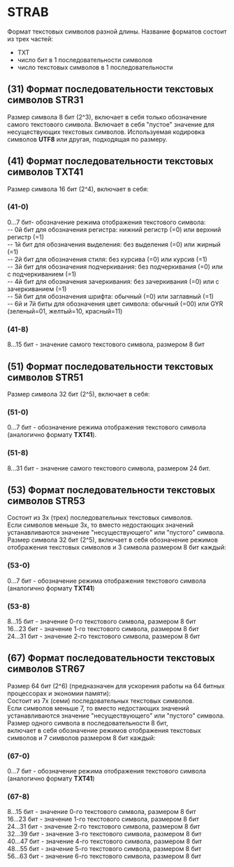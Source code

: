 # STRAB   
Формат текстовых символов разной длины. Название форматов состоит из трех частей:
- TXT
- число бит в 1 последовательности символов
- число текстовых символов в 1 последовательности    

## (31) Формат последовательности текстовых символов STR31   
Размер символа 8 бит (2^3), включает в себя только обозначение самого текстового символа.
Включает в себя "пустое" значение для несуществующих текстовых символов.
Используемая кодировка символов **UTF8** или другая, подходящая по размеру.

## (41) Формат последовательности текстовых символов TXT41   
Размер символа 16 бит (2^4), включает в себя:   
### (41-0)
0...7 бит- обозначение режима отображения текстового символа:   
-- 0й бит для обозначения регистра:              нижний регистр (=0) или верхний регистр (=1)   
-- 1й бит для обозначения выделения:             без выделения (=0) или жирный (=1)   
-- 2й бит для обозначения стиля:                 без курсива (=0) или курсив (=1)   
-- 3й бит для обозначения подчеркивания:         без подчеркивания (=0) или с подчеркиванием (=1)   
-- 4й бит для обозначения зачеркивания:          без зачеркивания (=0) или с зачеркиванием (=1)   
-- 5й бит для обозначения шрифта:                обычный (=0) или заглавный (=1)   
-- 6й и 7й биты для обозначения цвет символа:    обычный (=00) или GYR (зеленый=01, желтый=10, красный=11)   
### (41-8)
8...15 бит - значение самого текстового символа, размером 8 бит   

## (51) Формат последовательности текстовых символов STR51   
Размер символа 32 бит (2^5), включает в себя:   
### (51-0)
0...7 бит   - обозначение режима отображения текстового символа (аналогично формату **TXT41**).   
### (51-8)
8...31 бит  - значение самого текстового символа, размером 24 бит.   

## (53) Формат последовательности текстовых символов STR53   
Состоит из 3х (трех) последовательных текстовых символов.   
Если символов меньше 3х, то вместо недостающих значений устанавливаются значение "несуществующего" или "пустого" символа.   
Размер символа 32 бит (2^5), включает в себя обозначение режимов отображения текстовых символов и 3 символа размером 8 бит каждый:   
### (53-0)
0...7 бит   - обозначение режима отображения текстового символа (аналогично формату **TXT41**)   
### (53-8)
8...15 бит  - значение 0-го текстового символа, размером 8 бит   
16...23 бит - значение 1-го текстового символа, размером 8 бит   
24...31 бит - значение 2-го текстового символа, размером 8 бит   

## (67) Формат последовательности текстовых символов STR67   
Размер 64 бит (2^6) (предназначен для ускорения работы на 64 битных процессорах и экономии памяти):   
Состоит из 7х (семи) последовательных текстовых символов.   
Если символов меньше 7, то вместо недостающих значений устанавливаются значение "несуществующего" или "пустого" символа.   
Размер одного символа в последовательности 8 бит,   
включает в себя обозначение режимов отображения текстовых символов и 7 символов размером 8 бит каждый:   
### (67-0)
0...7 бит   - обозначение режима отображения текстового символа (аналогично формату **TXT41**)   
### (67-8)
8...15 бит  - значение 0-го текстового символа, размером 8 бит   
16...23 бит - значение 1-го текстового символа, размером 8 бит   
24...31 бит - значение 2-го текстового символа, размером 8 бит   
32...39 бит - значение 3-го текстового символа, размером 8 бит   
40...47 бит - значение 4-го текстового символа, размером 8 бит   
48...55 бит - значение 5-го текстового символа, размером 8 бит   
56...63 бит - значение 6-го текстового символа, размером 8 бит   
